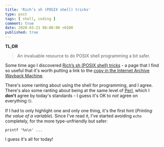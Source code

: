 ```yaml
---
title: 'Rich’s sh (POSIX shell) tricks'
type: post
tags: [ shell, coding ]
comment: true
date: 2020-03-21 08:00:00 +0100
published: true
---
```


**TL;DR**

> An invaluable resource to do POSIX shell programming a bit safer.

Some time ago I discovered [Rich’s sh (POSIX shell) tricks][] - a page that
I find so useful that it's worth putting a link to the [copy in the Internet
Archive Wayback Machine][copy-wayback].

There's some ranting about using the shell for programming, and I agree.
There's also some ranting about being at the same level of [Perl][], which
I **don't** agree by today's standards - I guess it's OK to *not* agree on
everything 🙄.

If I had to only highlight one and only one thing, it's the first hint
(*Printing the value of a variable*). Since I've read it, I've started
avoiding `echo` completely, for the more type-unfriendly but safer:

```shell
printf '%s\n' ...
```

I guess it's all for today!


[Rich’s sh (POSIX shell) tricks]: http://www.etalabs.net/sh_tricks.html
[copy-wayback]: https://web.archive.org/web/20200301180645/http://www.etalabs.net/sh_tricks.html
[Perl]: https://www.perl.org/
